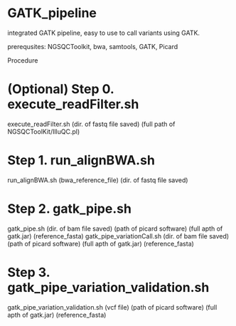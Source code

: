 # GATK_pipeline

integrated GATK pipeline, easy to use to call variants using GATK.

prerequsites:
NGSQCToolkit, bwa, samtools, GATK, Picard

Procedure

# (Optional) Step 0. execute_readFilter.sh
execute_readFilter.sh (dir. of fastq file saved) (full path of NGSQCToolKit/IlluQC.pl)

# Step 1. run_alignBWA.sh
run_alignBWA.sh (bwa_reference_file) (dir. of fastq file saved)

# Step 2. gatk_pipe.sh
gatk_pipe.sh (dir. of bam file saved) (path of picard software) (full apth of gatk.jar) (reference_fasta)
gatk_pipe_variationCall.sh (dir. of bam file saved) (path of picard software) (full apth of gatk.jar) (reference_fasta)

# Step 3. gatk_pipe_variation_validation.sh 
gatk_pipe_variation_validation.sh (vcf file) (path of picard software) (full apth of gatk.jar) (reference_fasta)
